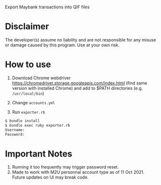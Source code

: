 Export Maybank transactions into QIF files

# Disclaimer
The developer(s) assume no liability and are not responsible for any misuse or damage caused by this program. Use at your own risk.

# How to use

1. Download Chrome webdriver https://chromedriver.storage.googleapis.com/index.html (find same version with installed Chrome) and add to $PATH directories (e.g. `/usr/local/bin`)

2. Change `accounts.yml`

3. Run `exporter.rb`
```bash
$ bundle install
$ bundle exec ruby exporter.rb                                                                                                                                    [16:36:34]
Username: 
Password:
```

# Important Notes

1. Running it too frequently may trigger password reset.
2. Made to work with M2U personnal account type as of 11 Oct 2021. Future updates on UI may break code.
